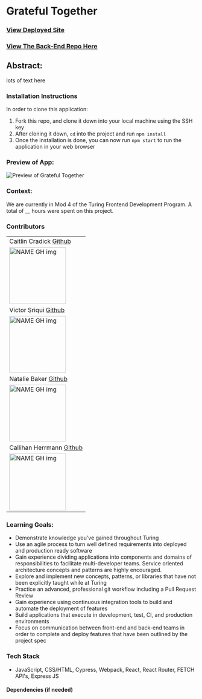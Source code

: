 
# Grateful Together
### [View Deployed Site](https://gratefultogether-68rtro4pr-caliham.vercel.app/)
### [View The Back-End Repo Here](https://github.com/GratefulTogether/gratefultogether-api)

## Abstract: 
lots of text here

### Installation Instructions
In order to clone this application:
1. Fork this repo, and clone it down into your local machine using the SSH key
2. After cloning it down, `cd` into the project and run `npm install`
3. Once the installation is done, you can now run `npm start` to run the application in your web browser

### Preview of App:

![Preview of Grateful Together](link)

### Context:
We are currently in Mod 4 of the Turing Frontend Development Program. A total of __ hours were spent on this project.

### Contributors
<table>
  <tr>
    <td> Caitlin Cradick <a href="https://github.com/CaliHam">Github</td>
  </tr>
  <tr>
    <td><img src="https://avatars.githubusercontent.com/u/126219151?v=4" alt="NAME GH img"
  width="150" height="auto" /></td>
  <tr>
    <td> Victor Sriqui <a href="https://github.com/vsriqui">Github</td>
  </tr>
  <tr>
    <td><img src="https://avatars.githubusercontent.com/u/126219151?v=4" alt="NAME GH img"
  width="150" height="auto" /></td>
  <tr>
    <td> Natalie Baker <a href="https://github.com/Nathelene">Github</td>
  </tr>
  <tr>
    <td><img src="https://avatars.githubusercontent.com/u/126219151?v=4" alt="NAME GH img"
  width="150" height="auto" /></td>
  <tr>
    <td> Callihan Herrmann <a href="https://github.com/caitlincradick">Github</td>
  </tr>
  <tr>
    <td><img src="https://avatars.githubusercontent.com/u/126219151?v=4" alt="NAME GH img"
  width="150" height="auto" /></td>
</table>

### Learning Goals:
- Demonstrate knowledge you’ve gained throughout Turing
- Use an agile process to turn well defined requirements into deployed and production ready software
- Gain experience dividing applications into components and domains of responsibilities to facilitate multi-developer teams. Service oriented architecture concepts and patterns are highly encouraged.
- Explore and implement new concepts, patterns, or libraries that have not been explicitly taught while at Turing
- Practice an advanced, professional git workflow including a Pull Request Review
- Gain experience using continuous integration tools to build and automate the deployment of features
- Build applications that execute in development, test, CI, and production environments
- Focus on communication between front-end and back-end teams in order to complete and deploy features that have been outlined by the project spec

### Tech Stack
- JavaScript, CSS/HTML, Cypress, Webpack, React, React Router, FETCH API's, Express JS

#### Dependencies (if needed)
